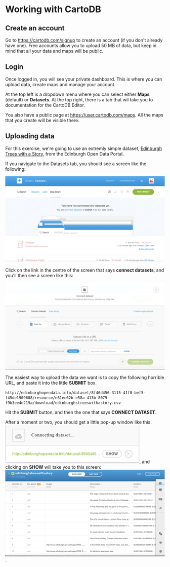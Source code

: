 # Working with CartoDB

## Create an account

Go to https://cartodb.com/signup to create an account (if you don't already have one). Free accounts allow you to upload 50 MB of data, but keep in mind that all your data and maps will be public.

## Login

Once logged in, you will see your private dashboard. This is where you can upload data, create maps and manage your account.

At the top left is a dropdown menu where you can select either **Maps** (default) or **Datasets**. At the top right, there is a tab that wil take you to documentation for the CartoDB Editor.

You also have a public page at https://user.cartodb.com/maps. All the maps that you create will be visible there.

## Uploading data

For this exercise, we're going to use an extremly simple dataset, [Edinburgh Trees with a Story](http://edinburghopendata.info/dataset/edinburgh-s-trees-with-a-story), from the Edinburgh Open Data Portal.

If you navigate to the Datasets tab, you should see a screen like the following:

![](images/carto1.tiff)

Click on the link in the centre of the screen that says **connect datasets**, and you'll then see a screen like this:

![](images/carto2.tiff)

The easiest way to upload the data we want is to copy the following horrible URL, and paste it into the little **SUBMIT** box.

```
http://edinburghopendata.info/dataset/8f46d456-3115-41f0-bef5-f45de1909608/resource/e61ee62b-e58a-413b-8079-f9b3ee4e219a/download/edinburghstreeswithastory.csv
```

Hit the **SUBMIT** button, and then the one that says **CONNECT DATASET**. 

After a moment or two, you should get a little pop-up window like this:
![](images/carto3.tiff), and clicking on **SHOW** will take you to this screen:
![](images/carto4.tiff).
